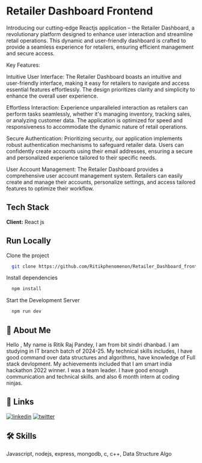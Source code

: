 
# Retailer Dashboard Frontend

Introducing our cutting-edge Reactjs application – the Retailer Dashboard, a revolutionary platform designed to enhance user interaction and streamline retail operations. This dynamic and user-friendly dashboard is crafted to provide a seamless experience for retailers, ensuring efficient management and secure access.

Key Features:

Intuitive User Interface:
The Retailer Dashboard boasts an intuitive and user-friendly interface, making it easy for retailers to navigate and access essential features effortlessly. The design prioritizes clarity and simplicity to enhance the overall user experience.

Effortless Interaction:
Experience unparalleled interaction as retailers can perform tasks seamlessly, whether it's managing inventory, tracking sales, or analyzing customer data. The application is optimized for speed and responsiveness to accommodate the dynamic nature of retail operations.

Secure Authentication:
Prioritizing security, our application implements robust authentication mechanisms to safeguard retailer data. Users can confidently create accounts using their email addresses, ensuring a secure and personalized experience tailored to their specific needs.

User Account Management:
The Retailer Dashboard provides a comprehensive user account management system. Retailers can easily create and manage their accounts, personalize settings, and access tailored features to optimize their workflow.




## Tech Stack

**Client:** React js

## Run Locally

Clone the project

```bash
  git clone https://github.com/Ritikphenomenon/Retailer_Dashboard_frontend.git
```

Install dependencies

```bash
  npm install
```

Start the Development Server

```bash
  npm run dev
```
## 🚀 About Me
Hello , My name is Ritik Raj Pandey, I am from bit sindri dhanbad. I am studying in IT branch batch of 2024-25. My technical skills includes, I have good command over data structures and algorithms, have knowledge of Full stack devlopment. My achievements included that I am smart india hackathon 2022 winner. I was a team leader. I have good enough communication and technical skills. and also 6 month  intern at coding ninjas.


## 🔗 Links
[![linkedin](https://img.shields.io/badge/linkedin-0A66C2?style=for-the-badge&logo=linkedin&logoColor=white)](https://www.linkedin.com/in/ritikraj-pandey-b67a17221/)
[![twitter](https://img.shields.io/badge/twitter-1DA1F2?style=for-the-badge&logo=twitter&logoColor=white)](https://twitter.com/RitikRajPande12)


## 🛠 Skills
Javascript, nodejs, express, mongodb, c, c++, Data Structure Algo

